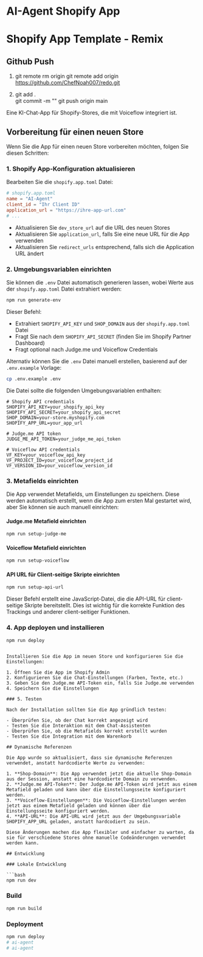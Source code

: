 
# AI-Agent Shopify App
# Shopify App Template - Remix
## Github Push
1. git remote rm origin
git remote add origin https://github.com/ChefNoah007/redo.git

2.  git add .         
git commit -m "<Kommentar>"
git push origin main

Eine KI-Chat-App für Shopify-Stores, die mit Voiceflow integriert ist.

## Vorbereitung für einen neuen Store

Wenn Sie die App für einen neuen Store vorbereiten möchten, folgen Sie diesen Schritten:

### 1. Shopify App-Konfiguration aktualisieren

Bearbeiten Sie die `shopify.app.toml` Datei:

```toml
# shopify.app.toml
name = "AI-Agent"
client_id = "Ihr Client ID"
application_url = "https://ihre-app-url.com"
# ...
```

- Aktualisieren Sie `dev_store_url` auf die URL des neuen Stores
- Aktualisieren Sie `application_url`, falls Sie eine neue URL für die App verwenden
- Aktualisieren Sie `redirect_urls` entsprechend, falls sich die Application URL ändert

### 2. Umgebungsvariablen einrichten

Sie können die `.env` Datei automatisch generieren lassen, wobei Werte aus der `shopify.app.toml` Datei extrahiert werden:

```bash
npm run generate-env
```

Dieser Befehl:
- Extrahiert `SHOPIFY_API_KEY` und `SHOP_DOMAIN` aus der `shopify.app.toml` Datei
- Fragt Sie nach dem `SHOPIFY_API_SECRET` (finden Sie im Shopify Partner Dashboard)
- Fragt optional nach Judge.me und Voiceflow Credentials

Alternativ können Sie die `.env` Datei manuell erstellen, basierend auf der `.env.example` Vorlage:

```bash
cp .env.example .env
```

Die Datei sollte die folgenden Umgebungsvariablen enthalten:

```
# Shopify API credentials
SHOPIFY_API_KEY=your_shopify_api_key
SHOPIFY_API_SECRET=your_shopify_api_secret
SHOP_DOMAIN=your-store.myshopify.com
SHOPIFY_APP_URL=your_app_url

# Judge.me API token
JUDGE_ME_API_TOKEN=your_judge_me_api_token

# Voiceflow API credentials
VF_KEY=your_voiceflow_api_key
VF_PROJECT_ID=your_voiceflow_project_id
VF_VERSION_ID=your_voiceflow_version_id
```

### 3. Metafields einrichten

Die App verwendet Metafields, um Einstellungen zu speichern. Diese werden automatisch erstellt, wenn die App zum ersten Mal gestartet wird, aber Sie können sie auch manuell einrichten:

#### Judge.me Metafield einrichten

```bash
npm run setup-judge-me
```

#### Voiceflow Metafield einrichten

```bash
npm run setup-voiceflow
```

#### API URL für Client-seitige Skripte einrichten

```bash
npm run setup-api-url
```

Dieser Befehl erstellt eine JavaScript-Datei, die die API-URL für client-seitige Skripte bereitstellt. Dies ist wichtig für die korrekte Funktion des Trackings und anderer client-seitiger Funktionen.

### 4. App deployen und installieren

```bash
npm run deploy
```
```

Installieren Sie die App im neuen Store und konfigurieren Sie die Einstellungen:

1. Öffnen Sie die App im Shopify Admin
2. Konfigurieren Sie die Chat-Einstellungen (Farben, Texte, etc.)
3. Geben Sie den Judge.me API-Token ein, falls Sie Judge.me verwenden
4. Speichern Sie die Einstellungen

### 5. Testen

Nach der Installation sollten Sie die App gründlich testen:

- Überprüfen Sie, ob der Chat korrekt angezeigt wird
- Testen Sie die Interaktion mit dem Chat-Assistenten
- Überprüfen Sie, ob die Metafields korrekt erstellt wurden
- Testen Sie die Integration mit dem Warenkorb

## Dynamische Referenzen

Die App wurde so aktualisiert, dass sie dynamische Referenzen verwendet, anstatt hardcodierte Werte zu verwenden:

1. **Shop-Domain**: Die App verwendet jetzt die aktuelle Shop-Domain aus der Session, anstatt eine hardcodierte Domain zu verwenden.
2. **Judge.me API-Token**: Der Judge.me API-Token wird jetzt aus einem Metafield geladen und kann über die Einstellungsseite konfiguriert werden.
3. **Voiceflow-Einstellungen**: Die Voiceflow-Einstellungen werden jetzt aus einem Metafield geladen und können über die Einstellungsseite konfiguriert werden.
4. **API-URL**: Die API-URL wird jetzt aus der Umgebungsvariable SHOPIFY_APP_URL geladen, anstatt hardcodiert zu sein.

Diese Änderungen machen die App flexibler und einfacher zu warten, da sie für verschiedene Stores ohne manuelle Codeänderungen verwendet werden kann.

## Entwicklung

### Lokale Entwicklung

```bash
npm run dev
```

### Build

```bash
npm run build
```

### Deployment

```bash
npm run deploy
# ai-agent
# ai-agent
